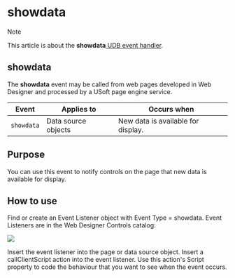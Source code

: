 # showdata



> [!NOTE]
> This article is about the **showdata**[ UDB event handler](/docs/Web%20and%20app%20UIs/UDB%20Events).

## **showdata**

The **showdata** event may be called from web pages developed in Web Designer and processed by a USoft page engine service.

|**Event**|**Applies to**|**Occurs when**|
|--------|--------|--------|
|`showdata`|Data source objects|New data is available for display.|



## Purpose

You can use this event to notify controls on the page that new data is available for display.

## How to use

Find or create an Event Listener object with Event Type = showdata. Event Listeners are in the Web Designer Controls catalog:

![](/api/Web%20and%20app%20UIs/UDB%20Events/assets/ff8672be-ff07-426e-ba7e-0ecf37444b63.png)

Insert the event listener into the page or data source object. Insert a callClientScript action into the event listener. Use this action's Script property to code the behaviour that you want to see when the event occurs.